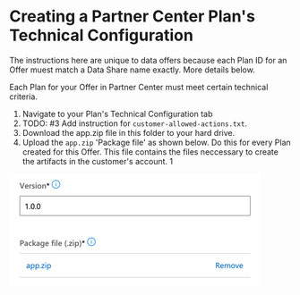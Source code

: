 # Creating a Partner Center Plan's Technical Configuration

The instructions here are unique to data offers because each Plan ID for an Offer muest match a Data Share name exactly. More details below.


Each Plan for your Offer in Partner Center must meet certain technical criteria.

1. Navigate to your Plan's Technical Configuration tab
1. TODO: #3 Add instruction for `customer-allowed-actions.txt`.
1. Download the app.zip file in this folder to your hard drive.
1. Upload the `app.zip` 'Package file' as shown below. Do this for every Plan created for this Offer. This file contains the files neccessary to create the artifacts in the customer's account.
1

![Upload app.zip file](images/01.png "Upload ZIP file.")
